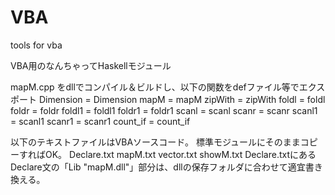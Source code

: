 # VBA
tools for vba

VBA用のなんちゃってHaskellモジュール

mapM.cpp をdllでコンパイル＆ビルドし、以下の関数をdefファイル等でエクスポート
	Dimension = Dimension
	mapM = mapM
	zipWith = zipWith
	foldl = foldl
	foldr = foldr
	foldl1 = foldl1
	foldr1 = foldr1
	scanl = scanl
	scanr = scanr
	scanl1 = scanl1
	scanr1 = scanr1
	count_if = count_if

以下のテキストファイルはVBAソースコード。
標準モジュールにそのままコピーすればOK。
  Declare.txt
  mapM.txt
  vector.txt
  showM.txt
Declare.txtにあるDeclare文の「Lib "mapM.dll"」部分は、dllの保存フォルダに合わせて適宜書き換える。

